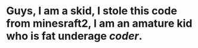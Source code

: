 # Guys, I am a skid, I stole this code from minesraft2, I am an amature kid who is fat underage _coder_. 

